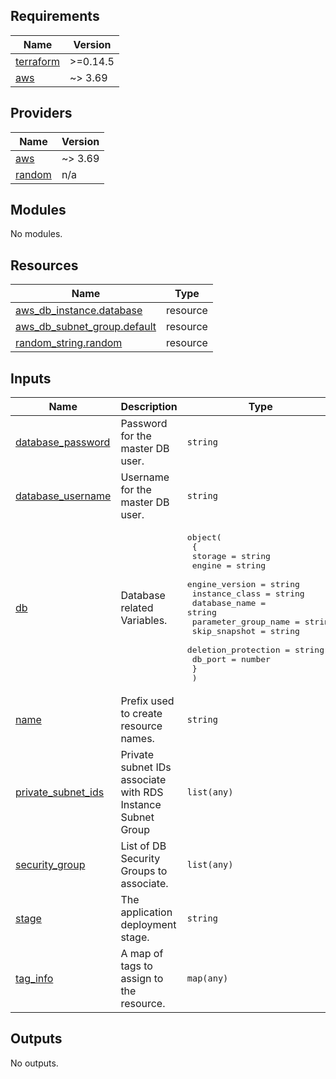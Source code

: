 <!-- BEGIN_TF_DOCS -->
## Requirements

| Name | Version |
|------|---------|
| <a name="requirement_terraform"></a> [terraform](#requirement\_terraform) | >=0.14.5 |
| <a name="requirement_aws"></a> [aws](#requirement\_aws) | ~> 3.69 |

## Providers

| Name | Version |
|------|---------|
| <a name="provider_aws"></a> [aws](#provider\_aws) | ~> 3.69 |
| <a name="provider_random"></a> [random](#provider\_random) | n/a |

## Modules

No modules.

## Resources

| Name | Type |
|------|------|
| [aws_db_instance.database](https://registry.terraform.io/providers/hashicorp/aws/latest/docs/resources/db_instance) | resource |
| [aws_db_subnet_group.default](https://registry.terraform.io/providers/hashicorp/aws/latest/docs/resources/db_subnet_group) | resource |
| [random_string.random](https://registry.terraform.io/providers/hashicorp/random/latest/docs/resources/string) | resource |

## Inputs

| Name | Description | Type | Default | Required |
|------|-------------|------|---------|:--------:|
| <a name="input_database_password"></a> [database\_password](#input\_database\_password) | Password for the master DB user. | `string` | n/a | yes |
| <a name="input_database_username"></a> [database\_username](#input\_database\_username) | Username for the master DB user. | `string` | n/a | yes |
| <a name="input_db"></a> [db](#input\_db) | Database related Variables. | <pre>object(<br>    {<br>      storage              = string<br>      engine               = string<br>      engine_version       = string<br>      instance_class       = string<br>      database_name        = string<br>      parameter_group_name = string<br>      skip_snapshot        = string<br>      deletion_protection  = string<br>      db_port              = number<br>    }<br>  )</pre> | n/a | yes |
| <a name="input_name"></a> [name](#input\_name) | Prefix used to create resource names. | `string` | n/a | yes |
| <a name="input_private_subnet_ids"></a> [private\_subnet\_ids](#input\_private\_subnet\_ids) | Private subnet IDs associate with RDS Instance Subnet Group | `list(any)` | n/a | yes |
| <a name="input_security_group"></a> [security\_group](#input\_security\_group) | List of DB Security Groups to associate. | `list(any)` | n/a | yes |
| <a name="input_stage"></a> [stage](#input\_stage) | The application deployment stage. | `string` | `"development"` | no |
| <a name="input_tag_info"></a> [tag\_info](#input\_tag\_info) | A map of tags to assign to the resource. | `map(any)` | `{}` | no |

## Outputs

No outputs.
<!-- END_TF_DOCS -->